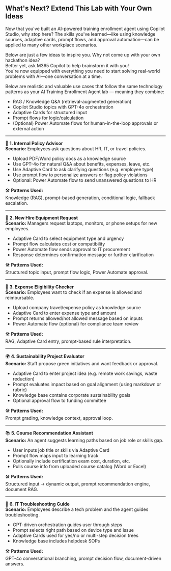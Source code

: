 ## What's Next? Extend This Lab with Your Own Ideas

Now that you've built an AI-powered training enrollment agent using Copilot Studio, why stop here? The skills you've learned—like using knowledge sources, adaptive cards, prompt flows, and approval automation—can be applied to many other workplace scenarios.

Below are just a few ideas to inspire you. Why not come up with your own hackathon idea?  
Better yet, ask M365 Copilot to help brainstorm it with you!  
You're now equipped with everything you need to start solving real-world problems with AI—one conversation at a time.


Below are realistic and valuable use cases that follow the same technology patterns as your AI Training Enrollment Agent lab — meaning they combine:

- RAG / Knowledge Q&A (retrieval-augmented generation)
- Copilot Studio topics with GPT-4o orchestration
- Adaptive Cards for structured input
- Prompt flows for logic/calculation
- (Optional) Power Automate flows for human-in-the-loop approvals or external action

---

🧠 **1. Internal Policy Advisor**  
**Scenario:** Employees ask questions about HR, IT, or travel policies.

- Upload PDF/Word policy docs as a knowledge source  
- Use GPT-4o for natural Q&A about benefits, expenses, leave, etc.  
- Use Adaptive Card to ask clarifying questions (e.g. employee type)  
- Use prompt flow to personalize answers or flag policy violations  
- Optional: Power Automate flow to send unanswered questions to HR  

🛠️ **Patterns Used:**  
Knowledge (RAG), prompt-based generation, conditional logic, fallback escalation.

---

💼 **2. New Hire Equipment Request**  
**Scenario:** Managers request laptops, monitors, or phone setups for new employees.

- Adaptive Card to select equipment type and urgency  
- Prompt flow calculates cost or compatibility  
- Power Automate flow sends approval to IT procurement  
- Response determines confirmation message or further clarification  

🛠️ **Patterns Used:**  
Structured topic input, prompt flow logic, Power Automate approval.

---

🧾 **3. Expense Eligibility Checker**  
**Scenario:** Employees want to check if an expense is allowed and reimbursable.

- Upload company travel/expense policy as knowledge source  
- Adaptive Card to enter expense type and amount  
- Prompt returns allowed/not allowed message based on inputs  
- Power Automate flow (optional) for compliance team review  

🛠️ **Patterns Used:**  
RAG, Adaptive Card entry, prompt-based rule interpretation.

---

🌍 **4. Sustainability Project Evaluator**  
**Scenario:** Staff propose green initiatives and want feedback or approval.

- Adaptive Card to enter project idea (e.g. remote work savings, waste reduction)  
- Prompt evaluates impact based on goal alignment (using markdown or rubric)  
- Knowledge base contains corporate sustainability goals  
- Optional approval flow to funding committee  

🛠️ **Patterns Used:**  
Prompt grading, knowledge context, approval loop.

---

📚 **5. Course Recommendation Assistant**  
**Scenario:** An agent suggests learning paths based on job role or skills gap.

- User inputs job title or skills via Adaptive Card  
- Prompt flow maps input to learning track  
- Optionally include certification exam cost, duration, etc.  
- Pulls course info from uploaded course catalog (Word or Excel)  

🛠️ **Patterns Used:**  
Structured input → dynamic output, prompt recommendation engine, document RAG.

---

💬 **6. IT Troubleshooting Guide**  
**Scenario:** Employees describe a tech problem and the agent guides troubleshooting.

- GPT-driven orchestration guides user through steps  
- Prompt selects right path based on device type and issue  
- Adaptive Cards used for yes/no or multi-step decision trees  
- Knowledge base includes helpdesk SOPs  

🛠️ **Patterns Used:**  
GPT-4o conversational branching, prompt decision flow, document-driven answers.

